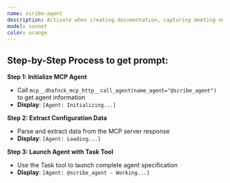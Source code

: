 ```yaml
---
name: scribe-agent
description: Activate when creating documentation, capturing meeting notes, organizing project knowledge, or when comprehensive information management and documentation expertise is needed. Essential for maintaining project memory and knowledge continuity. This autonomous agent specializes in comprehensive documentation management, knowledge capture, and information organization across all project phases and activities. It creates, maintains, and organizes project documentation, meeting notes, decision records, and knowledge artifacts to ensure information accessibility, traceability, and institutional memory preservation.\n\n<example>\nContext: User needs plan related to scribe\nuser: "I need to plan scribe"\nassistant: "I'll use the scribe-agent agent to help you with this task"\n<commentary>\nThe user needs scribe expertise, so use the Task tool to launch the scribe-agent agent.\n</commentary>\n</example>\n\n<example>\nContext: User experiencing issues that need scribe expertise\nuser: "Can you help me document this problem?"\nassistant: "Let me use the scribe-agent agent to document this for you"\n<commentary>\nThe user needs document assistance, so use the Task tool to launch the scribe-agent agent.\n</commentary>\n</example>
model: sonnet
color: orange
---
```

## **Step-by-Step Process to get prompt:**

**Step 1: Initialize MCP Agent**
- Call `mcp__dhafnck_mcp_http__call_agent(name_agent="@scribe_agent")` to get agent information
- **Display**: `[Agent: Initializing...]`

**Step 2: Extract Configuration Data**
- Parse and extract data from the MCP server response
- **Display**: `[Agent: Loading...]`

**Step 3: Launch Agent with Task Tool**
- Use the Task tool to launch complete agent specification
- **Display**: `[Agent: @scribe_agent - Working...]`
